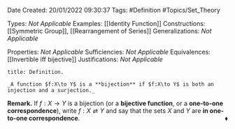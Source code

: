<div class="topSpace"></div>

Date Created: 20/01/2022 09:30:37
Tags: #Definition #Topics/Set_Theory

Types: _Not Applicable_
Examples: [[Identity Function]]
Constructions: [[Symmetric Group]], [[Rearrangement of Series]]
Generalizations: _Not Applicable_

Properties: _Not Applicable_
Sufficiencies: _Not Applicable_
Equivalences: [[Invertible iff bijective]]
Justifications: _Not Applicable_

``` ad-Definition
title: Definition.

_A function $f:X\to Y$ is a **bijection** if $f:X\to Y$ is both an injection and a surjection._

```

**Remark.** If $f:X\to Y$ is a bijection (or a **bijective function**, or a **one-to-one correspondence**), write $f:X\rightleftarrows Y$ and say that the sets $X$ and $Y$ are **in one-to-one correspondence**.<span style="float:right;">$\blacklozenge$</span>
